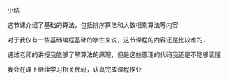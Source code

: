 小结

这节课介绍了基础的算法，包括排序算法和大数相乘算法等内容

对于我仅有一些基础编程基础的学生来说，这节课程的内容还是比较难的，

通过老师的讲授我能够了解算法的原理，但是这些原理的代码我还是不能够读懂

我会在课下继续学习相关代码，认真完成课程作业